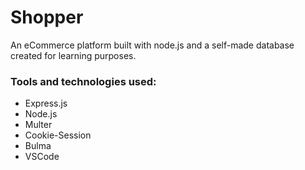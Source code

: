# Shopper

An eCommerce platform built with node.js and a self-made database created for learning purposes.


### Tools and technologies used:

- Express.js
- Node.js
- Multer
- Cookie-Session
- Bulma
- VSCode



